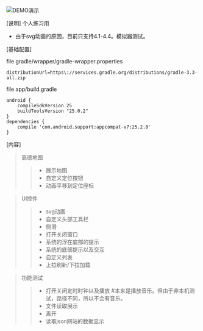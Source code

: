 <img src="https://github.com/thicket/android-demo/blob/master/demo.gif" alt="DEMO演示"/>


[说明]
个人练习用
* 由于svg动画的原因，目前只支持4.1-4.4。模拟器测试。

[基础配置]

file gradle/wrapper/gradle-wrapper.properties

    distributionUrl=https\://services.gradle.org/distributions/gradle-3.3-all.zip

file app/build.gradle

    android {
        compileSdkVersion 25
        buildToolsVersion "25.0.2"
    }
    dependencies {
        compile 'com.android.support:appcompat-v7:25.2.0'
    }
[内容]

>高德地图
>>* 展示地图
>>* 自定义定位按钮
>>* 动画平移到定位座标
    
>UI控件
>>* svg动画
>>* 自定义头部工具栏
>>* 侧滑
>>* 打开关闭窗口
>>* 系统的浮在底部的提示
>>* 系统的底部提示以及交互
>>* 自定义列表
>>* 上拉刷新/下拉加载

>功能测试
>>* 打开关闭定时时钟以及播放 #本来是播放音乐。但由于非本机测试，路径不同，所以不会有音乐。
>>* 文件读取展示
>>* 离开
>>* 读取json网站的数据显示

